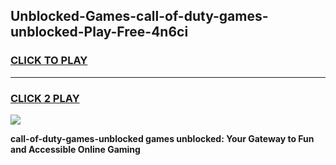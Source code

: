 
## Unblocked-Games-call-of-duty-games-unblocked-Play-Free-4n6ci
<h3>
<a href="https://premium76.site?title=call-of-duty-games-unblocked&ref=22A">CLICK TO PLAY</a></h3>
<hr>

<h3>
<a href="https://premium76.site?title=call-of-duty-games-unblocked&ref=22A">CLICK 2 PLAY</a>
  
</h3>

<a href="https://premium76.site?title=call-of-duty-games-unblocked&ref=22A"><img src="https://clearcache.store/games.png"></a>


**call-of-duty-games-unblocked games unblocked: Your Gateway to Fun and Accessible Online Gaming**
